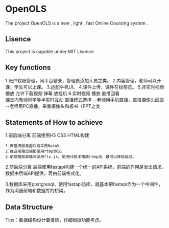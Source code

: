 # OpenOLS

The project OpenOLS is a new , light , fast Online Coursing system .

## Lisence 

This project is capable under MIT Lisence.

## Key functions

1.账户权限管理，同平台登录，管理员添加人员之类。
2.内容管理，老师可以开课，学生可以上课。
3.适配手机UI。
4.课件上传，课件在线预览。
5.非实时视频
    播放
    允许下载视频
    弹幕
    放挂机
6.实时视频
    播放
    直播回看  
    课堂内教师同学等半实时互动
    直播模式选择
        --老师用手机直播，直推摄像头画面
        --老师用PC直播，采集摄像头和板书（PPT之类

## Statements of How to achieve

1.前后端分离 前端使用H5 CSS HTML构建

    1.直播流服务器后端采用NginX
    2.推送端输出端都使用rtmp协议。
    3.前端播放直播流采用flv.js，使用h5技术播放rtmp流，最可以降低延迟。

2.前后端分离 后端使用fastapi构建一个统一的API系统，前端的作用是发出请求，数据由后端API提供，再由前端格式化。

3.数据库采用postgresql，使用fastapi访库。就基本把fastapi作为一个中间件，作为沟通前端和数据库的桥梁。

## Data Structure

Tips：数据结构设计要谨慎，仔细根据功能考虑。


